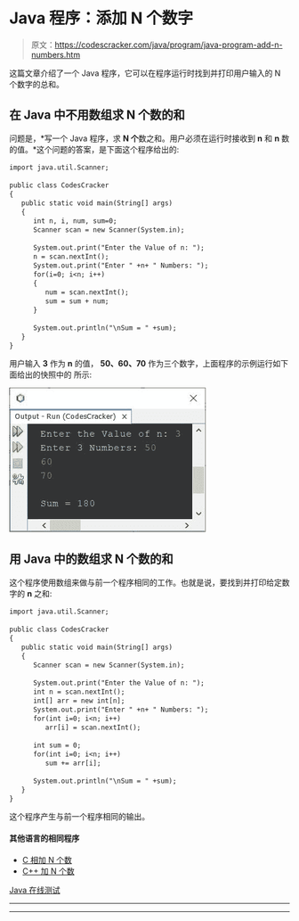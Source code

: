 # Java 程序：添加 N 个数字

> 原文：<https://codescracker.com/java/program/java-program-add-n-numbers.htm>

这篇文章介绍了一个 Java 程序，它可以在程序运行时找到并打印用户输入的 N 个数字的总和。

## 在 Java 中不用数组求 N 个数的和

问题是，*写一个 Java 程序，求 **N 个**数之和。用户必须在运行时接收到 **n** 和 **n** 数 的值。*这个问题的答案，是下面这个程序给出的:

```
import java.util.Scanner;

public class CodesCracker
{
   public static void main(String[] args)
   {
      int n, i, num, sum=0;
      Scanner scan = new Scanner(System.in);

      System.out.print("Enter the Value of n: ");
      n = scan.nextInt();
      System.out.print("Enter " +n+ " Numbers: ");
      for(i=0; i<n; i++)
      {
         num = scan.nextInt();
         sum = sum + num;
      }

      System.out.println("\nSum = " +sum);
   }
}
```

用户输入 **3** 作为 **n** 的值， **50、60、70** 作为三个数字，上面程序的示例运行如下面给出的快照中的 所示:

![Java Program add n numbers](img/2217a49153aa1beb171c84187058d573.png)

## 用 Java 中的数组求 N 个数的和

这个程序使用数组来做与前一个程序相同的工作。也就是说，要找到并打印给定数字的 **n** 之和:

```
import java.util.Scanner;

public class CodesCracker
{
   public static void main(String[] args)
   {
      Scanner scan = new Scanner(System.in);

      System.out.print("Enter the Value of n: ");
      int n = scan.nextInt();
      int[] arr = new int[n];
      System.out.print("Enter " +n+ " Numbers: ");
      for(int i=0; i<n; i++)
         arr[i] = scan.nextInt();

      int sum = 0;
      for(int i=0; i<n; i++)
         sum += arr[i];

      System.out.println("\nSum = " +sum);
   }
}
```

这个程序产生与前一个程序相同的输出。

#### 其他语言的相同程序

*   [C 相加 N 个数](/c/program/c-program-add-n-numbers.htm)
*   [C++ 加 N 个数](/cpp/program/cpp-program-add-n-numbers.htm)

[Java 在线测试](/exam/showtest.php?subid=1)

* * *

* * *